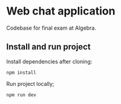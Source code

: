 # Web chat application

Codebase for final exam at Algebra.

## Install and run project

Install dependencies after cloning:

```
npm install
```

Run project locally;

```
npm run dev
```
